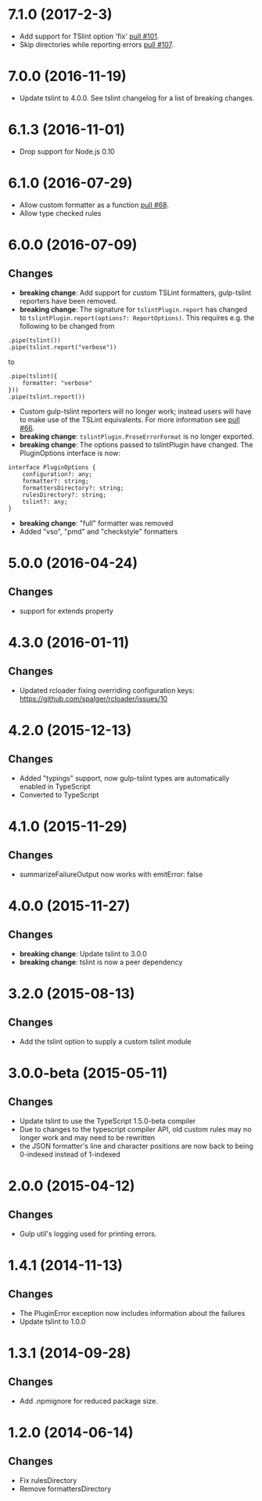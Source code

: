 <a name="7.1.0"></a>
# 7.1.0 (2017-2-3)

- Add support for TSlint option 'fix' [pull #101](https://github.com/panuhorsmalahti/gulp-tslint/pull/101).
- Skip directories while reporting errors [pull #107](https://github.com/panuhorsmalahti/gulp-tslint/pull/107).

<a name="7.0.0"></a>
# 7.0.0 (2016-11-19)

- Update tslint to 4.0.0. See tslint changelog for a list of breaking changes.

<a name="6.1.3"></a>
# 6.1.3 (2016-11-01)

- Drop support for Node.js 0.10

<a name="6.1.0"></a>
# 6.1.0 (2016-07-29)

- Allow custom formatter as a function [pull #68](https://github.com/panuhorsmalahti/gulp-tslint/pull/68).
- Allow type checked rules

<a name="6.0.0"></a>
# 6.0.0 (2016-07-09)

## Changes

- **breaking change**: Add support for custom TSLint formatters, gulp-tslint reporters have been removed.
- **breaking change**: The signature for `tslintPlugin.report` has changed to `tslintPlugin.report(options?: ReportOptions)`.
This requires e.g. the following to be changed from
```
.pipe(tslint())
.pipe(tslint.report("verbose"))
```
  to
```
.pipe(tslint({
    formatter: "verbose"
}))
.pipe(tslint.report())
```
- Custom gulp-tslint reporters will no longer work; instead users will have to make use of the TSLint equivalents.
  For more information see [pull #66](https://github.com/panuhorsmalahti/gulp-tslint/pull/66).
- **breaking change**: `tslintPlugin.ProseErrorFormat` is no longer exported.
- **breaking change**: The options passed to tslintPlugin have changed. The PluginOptions interface is now:
```
interface PluginOptions {
    configuration?: any;
    formatter?: string;
    formattersDirectory?: string;
    rulesDirectory?: string;
    tslint?: any;
}
```
- **breaking change**: "full" formatter was removed
- Added "vso", "pmd" and "checkstyle" formatters

<a name="5.0.0"></a>
# 5.0.0 (2016-04-24)

## Changes

- support for extends property

<a name="4.3.0"></a>
# 4.3.0 (2016-01-11)

## Changes

- Updated rcloader fixing overriding configuration keys: https://github.com/spalger/rcloader/issues/10

<a name="4.2.0"></a>
# 4.2.0 (2015-12-13)

## Changes

- Added "typings" support, now gulp-tslint types are automatically enabled in TypeScript
- Converted to TypeScript

<a name="4.1.0"></a>
# 4.1.0 (2015-11-29)

## Changes

- summarizeFailureOutput now works with emitError: false

<a name="4.0.0"></a>
# 4.0.0 (2015-11-27)

## Changes

- **breaking change**: Update tslint to 3.0.0
- **breaking change**: tslint is now a peer dependency

<a name="3.2.0"></a>
# 3.2.0 (2015-08-13)

## Changes

- Add the tslint option to supply a custom tslint module

<a name="3.0.0-beta"></a>
# 3.0.0-beta (2015-05-11)

## Changes

- Update tslint to use the TypeScript 1.5.0-beta compiler
- Due to changes to the typescript compiler API, old custom rules may no longer work and may need to be rewritten
- the JSON formatter's line and character positions are now back to being 0-indexed instead of 1-indexed

<a name="2.0.0"></a>
# 2.0.0 (2015-04-12)

## Changes

- Gulp util's logging used for printing errors.

<a name="1.4.0"></a>
# 1.4.1 (2014-11-13)

## Changes

- The PluginError exception now includes information about the failures
- Update tslint to 1.0.0

<a name="1.3.1"></a>
# 1.3.1 (2014-09-28)

## Changes

- Add .npmignore for reduced package size.

<a name="1.2.0"></a>
# 1.2.0 (2014-06-14)

## Changes

- Fix rulesDirectory
- Remove formattersDirectory
